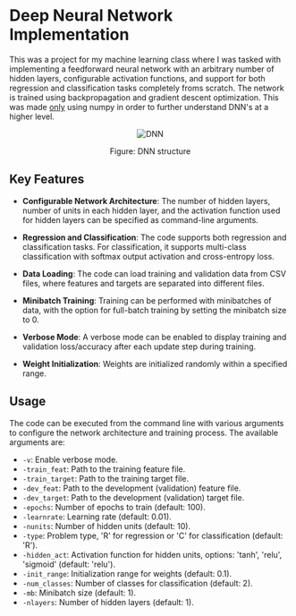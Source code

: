 # Deep Neural Network Implementation

This was a project for my machine learning class where I was tasked with implementing a feedforward neural network with an arbitrary number of hidden layers, configurable activation functions, and support for both regression and classification tasks completely froms scratch. The network is trained using backpropagation and gradient descent optimization. This was made <ins>only</ins> using numpy in order to further understand DNN's at a higher level.


<div align="center">
  <img align="center" src="https://lukedojan.com/images/DNN-animated.gif" alt="DNN">
  <p style="text-align: center;"> 
    Figure: DNN structure
  </p>
</div>


## Key Features

- **Configurable Network Architecture**: The number of hidden layers, number of units in each hidden layer, and the activation function used for hidden layers can be specified as command-line arguments.

- **Regression and Classification**: The code supports both regression and classification tasks. For classification, it supports multi-class classification with softmax output activation and cross-entropy loss.

- **Data Loading**: The code can load training and validation data from CSV files, where features and targets are separated into different files.

- **Minibatch Training**: Training can be performed with minibatches of data, with the option for full-batch training by setting the minibatch size to 0.

- **Verbose Mode**: A verbose mode can be enabled to display training and validation loss/accuracy after each update step during training.

- **Weight Initialization**: Weights are initialized randomly within a specified range.

## Usage

The code can be executed from the command line with various arguments to configure the network architecture and training process. The available arguments are:

- `-v`: Enable verbose mode.
- `-train_feat`: Path to the training feature file.
- `-train_target`: Path to the training target file.
- `-dev_feat`: Path to the development (validation) feature file.
- `-dev_target`: Path to the development (validation) target file.
- `-epochs`: Number of epochs to train (default: 100).
- `-learnrate`: Learning rate (default: 0.01).
- `-nunits`: Number of hidden units (default: 10).
- `-type`: Problem type, 'R' for regression or 'C' for classification (default: 'R').
- `-hidden_act`: Activation function for hidden units, options: 'tanh', 'relu', 'sigmoid' (default: 'relu').
- `-init_range`: Initialization range for weights (default: 0.1).
- `-num_classes`: Number of classes for classification (default: 2).
- `-mb`: Minibatch size (default: 1).
- `-nlayers`: Number of hidden layers (default: 1).

